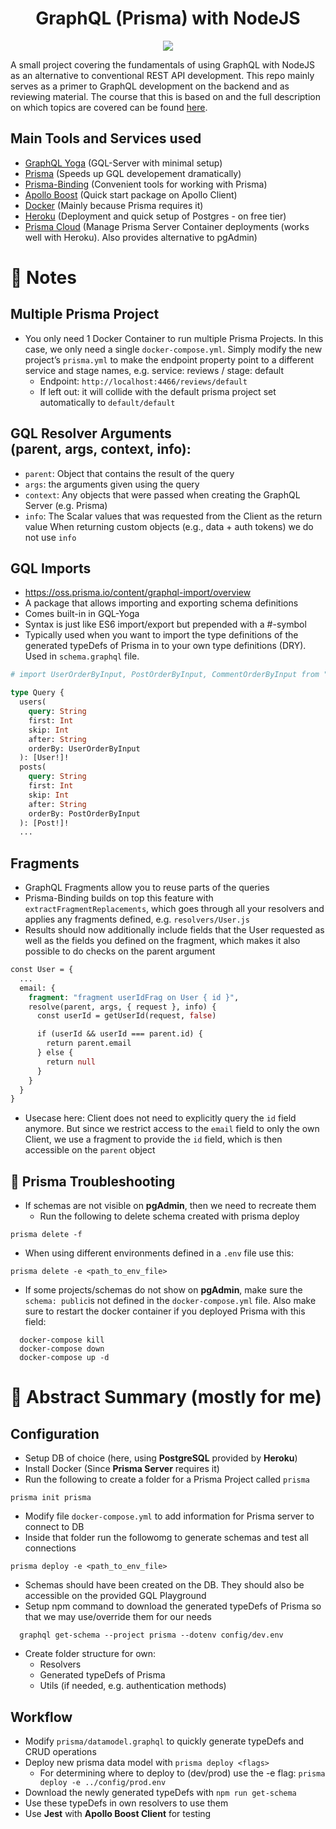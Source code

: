 <h1 align="center">GraphQL (Prisma) with NodeJS</h1>

<div align="center">
  <img src="https://user-images.githubusercontent.com/33485290/67714175-a3988280-f9c7-11e9-8640-61026b37cb7e.png"/>
</div>

A small project covering the fundamentals of using GraphQL with NodeJS as an alternative to conventional REST API development. This repo mainly serves as a primer to GraphQL development on the backend and as reviewing material. The course that this is based on and the full description on which topics are covered can be found [here](https://www.udemy.com/course/graphql-bootcamp/).

## Main Tools and Services used

- [GraphQL Yoga](https://github.com/prisma-labs/graphql-yoga) (GQL-Server with minimal setup)
- [Prisma](https://github.com/prisma/prisma) (Speeds up GQL developement dramatically)
- [Prisma-Binding](https://github.com/prisma-labs/prisma-binding) (Convenient tools for working with Prisma)
- [Apollo Boost](https://github.com/apollographql/apollo-client/tree/master/packages/apollo-boost) (Quick start package on Apollo Client)
- [Docker](https://www.docker.com/) (Mainly because Prisma requires it)
- [Heroku](https://dashboard.heroku.com/apps) (Deployment and quick setup of Postgres - on free tier)
- [Prisma Cloud](https://www.prisma.io/cloud) (Manage Prisma Server Container deployments (works well with Heroku). Also provides alternative to pgAdmin)

# 📌 Notes

## Multiple Prisma Project

- You only need 1 Docker Container to run multiple Prisma Projects. In this case, we only need a single `docker-compose.yml`. Simply modify the new project’s `prisma.yml` to make the endpoint property point to a different service and stage names, e.g. service: reviews / stage: default
  - Endpoint: `http://localhost:4466/reviews/default`
  - If left out: it will collide with the default prisma project set automatically to `default/default`

## GQL Resolver Arguments (parent, args, context, info):

- `parent`: Object that contains the result of the query
- `args`: the arguments given using the query
- `context`: Any objects that were passed when creating the GraphQL Server (e.g. Prisma)
- `info`: The Scalar values that was requested from the Client as the return value
  When returning custom objects (e.g., data + auth tokens) we do not use `info`

## GQL Imports

- https://oss.prisma.io/content/graphql-import/overview
- A package that allows importing and exporting schema definitions
- Comes built-in in GQL-Yoga
- Syntax is just like ES6 import/export but prepended with a #-symbol
- Typically used when you want to import the type definitions of the generated typeDefs of Prisma in to your own type definitions (DRY). Used in `schema.graphql` file.

```graphql
# import UserOrderByInput, PostOrderByInput, CommentOrderByInput from "./generated/prisma.graphql"

type Query {
  users(
    query: String
    first: Int
    skip: Int
    after: String
    orderBy: UserOrderByInput
  ): [User!]!
  posts(
    query: String
    first: Int
    skip: Int
    after: String
    orderBy: PostOrderByInput
  ): [Post!]!
  ...
```

## Fragments

- GraphQL Fragments allow you to reuse parts of the queries
- Prisma-Binding builds on top this feature with `extractFragmentReplacements`, which goes through all your resolvers and applies any fragments defined, e.g. `resolvers/User.js`
- Results should now additionally include fields that the User requested as well as the fields you defined on the fragment, which makes it also possible to do checks on the parent argument

```graphql
const User = {
  ...
  email: {
    fragment: "fragment userIdFrag on User { id }",
    resolve(parent, args, { request }, info) {
      const userId = getUserId(request, false)

      if (userId && userId === parent.id) {
        return parent.email
      } else {
        return null
      }
    }
  }
}
```

- Usecase here: Client does not need to explicitly query the `id` field anymore. But since we restrict access to the `email` field to only the own Client, we use a fragment to provide the `id` field, which is then accessible on the `parent` object

## 🚧 Prisma Troubleshooting

- If schemas are not visible on **pgAdmin**, then we need to recreate them
  - Run the following to delete schema created with prisma deploy

```shell
prisma delete -f
```

- When using different environments defined in a `.env` file use this:

```shell
prisma delete -e <path_to_env_file>
```

- If some projects/schemas do not show on **pgAdmin**, make sure the `schema: public`is not defined in the `docker-compose.yml` file. Also make sure to restart the docker container if you deployed Prisma with this field:

```shell
  docker-compose kill
  docker-compose down
  docker-compose up -d
```

# 🚀 Abstract Summary (mostly for me)

## Configuration

- Setup DB of choice (here, using **PostgreSQL** provided by **Heroku**)
- Install Docker (Since **Prisma Server** requires it)
- Run the following to create a folder for a Prisma Project called `prisma`

```shell
prisma init prisma
```

- Modify file `docker-compose.yml` to add information for Prisma server to connect to DB
- Inside that folder run the followomg to generate schemas and test all connections

```shell
prisma deploy -e <path_to_env_file>
```

- Schemas should have been created on the DB. They should also be accessible on the provided GQL Playground
- Setup npm command to download the generated typeDefs of Prisma so that we may use/override them for our needs

```shell
  graphql get-schema --project prisma --dotenv config/dev.env
```

- Create folder structure for own:
  - Resolvers
  - Generated typeDefs of Prisma
  - Utils (if needed, e.g. authentication methods)

## Workflow

- Modify `prisma/datamodel.graphql` to quickly generate typeDefs and CRUD operations
- Deploy new prisma data model with `prisma deploy <flags>`
  - For determining where to deploy to (dev/prod) use the -e flag: `prisma deploy -e ../config/prod.env`
- Download the newly generated typeDefs with `npm run get-schema`
- Use these typeDefs in own resolvers to use them
- Use **Jest** with **Apollo Boost Client** for testing
